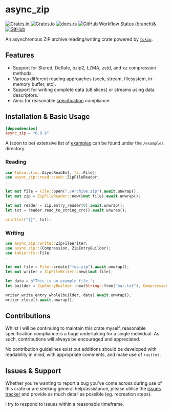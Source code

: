 # async_zip
[![Crates.io](https://img.shields.io/crates/v/async_zip?style=flat-square)](https://crates.io/crates/async_zip)
[![Crates.io](https://img.shields.io/crates/d/async_zip?style=flat-square)](https://crates.io/crates/async_zip)
[![docs.rs](https://img.shields.io/docsrs/async_zip?style=flat-square)](https://docs.rs/async_zip/)
[![GitHub Workflow Status (branch)](https://img.shields.io/github/actions/workflow/status/Majored/rs-async-zip/ci-linux.yml?branch=main&style=flat-square)](https://github.com/Majored/rs-async-zip/actions?query=branch%3Amain)&[![GitHub](https://img.shields.io/github/license/Majored/rs-async-zip?style=flat-square)](https://github.com/Majored/rs-async-zip/blob/main/LICENSE)

An asynchronous ZIP archive reading/writing crate powered by [`tokio`](https://crates.io/crates/tokio).

## Features
- Support for Stored, Deflate, bzip2, LZMA, zstd, and xz compression methods.
- Various different reading approaches (seek, stream, filesystem, in-memory buffer, etc).
- Support for writing complete data (u8 slices) or streams using data descriptors.
- Aims for reasonable [specification](https://pkware.cachefly.net/webdocs/casestudies/APPNOTE.TXT) compliance.

## Installation & Basic Usage

```toml
[dependencies]
async_zip = "0.0.9"
```

A (soon to be) extensive list of [examples](https://github.com/Majored/rs-async-zip/tree/main/examples) can be found under the `/examples` directory.

### Reading
```rust
use tokio::{io::AsyncReadExt, fs::File};
use async_zip::read::seek::ZipFileReader;
...

let mut file = File::open("./Archive.zip").await.unwrap();
let mut zip = ZipFileReader::new(&mut file).await.unwrap();

let mut reader = zip.entry_reader(0).await.unwrap();
let txt = reader.read_to_string_crc().await.unwrap();

println!("{}", txt);
```

### Writing
```rust
use async_zip::write::ZipFileWriter;
use async_zip::{Compression, ZipEntryBuilder};
use tokio::fs::File;
...

let mut file = File::create("foo.zip").await.unwrap();
let mut writer = ZipFileWriter::new(&mut file);

let data = b"This is an example file.";
let builder = ZipEntryBuilder::new(String::from("bar.txt"), Compression::Deflate);

writer.write_entry_whole(builder, data).await.unwrap();
writer.close().await.unwrap();
```

## Contributions
Whilst I will be continuing to maintain this crate myself, reasonable specification compliance is a huge undertaking for a single individual. As such, contributions will always be encouraged and appreciated.

No contribution guidelines exist but additions should be developed with readability in mind, with appropriate comments, and make use of `rustfmt`.

## Issues & Support
Whether you're wanting to report a bug you've come across during use of this crate or are seeking general help/assistance, please utilise the [issues tracker](https://github.com/Majored/rs-async-zip/issues) and provide as much detail as possible (eg. recreation steps).

I try to respond to issues within a reasonable timeframe.
